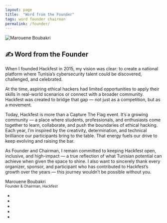 ```yaml
---
layout: page
title:  "Word from the Founder"
tags: word founder chairman
permalink: /founder/
---
```


<section class="content-section bg-light" id="rules">
<div class="container">
  <div class="row align-items-center">
    <div class="col-md-4 text-center mb-4 mb-md-0">
      <img src="{{ root_url }}/images/people/maro_pix.jpg" alt="Marouene Boubakri" class="img-fluid rounded shadow">
    </div>
    <div class="col-md-8">
      <h2 class="mb-3">✍️ Word from the Founder</h2>
      <p>When I founded Hackfest in 2015, my vision was clear: to create a national platform where Tunisia’s cybersecurity talent could be discovered, challenged, and celebrated.</p>
      <p>At the time, aspiring ethical hackers had limited opportunities to apply their skills in real-world scenarios or connect with a broader community. Hackfest was created to bridge that gap — not just as a competition, but as a movement.</p>
      <p>Today, Hackfest is more than a Capture The Flag event. It’s a growing community — a place where students, professionals, and enthusiasts come together to learn, collaborate, and push the boundaries of ethical hacking. Each year, I’m inspired by the creativity, determination, and technical brilliance our participants bring to the table. That energy fuels our drive to keep evolving and raising the bar.</p>
      <p>As Founder and Chairman, I remain committed to keeping Hackfest open, inclusive, and high-impact — a true reflection of what Tunisian potential can achieve when given the space to shine. I also want to sincerely thank every organizer, sponsor, and participant who has contributed to Hackfest’s growth over the years — this journey wouldn’t be possible without you.</p>
      <p class="fw-bold mt-4">Marouene Boubakri<br><small class="text-muted">Founder & Chairman, Hackfest</small></p>
      <p>
      <ul class="list-unstyled d-flex flex-row">
          <li>
            <a class="text-black px-2" href="https://www.facebook.com/profile.php?id=100084545954740">
              <i class="fab fa-facebook-square"></i>
            </a>
          </li>
          <li>
            <a class="text-black px-2" href="https://maroueneboubakri.github.io/news/">
              <i class="fa fa-globe"></i>
            </a>
          </li>
          <li>
            <a class="text-black px-2" href="https://www.linkedin.com/in/maro-bkri/">
              <i class="fab fa-twitter"></i>
            </a>
          </li>
          <li>
            <a class="text-black px-2" href="https://github.com/maroueneboubakri">
              <i class="fab fa-github"></i>
            </a>
          </li>	  
          <li>
            <a class="text-black px-2" href="https://www.instagram.com/maromarrouch/">
              <i class="fab fa-instagram"></i>
            </a>
          </li>
        </ul>
	</p>
    </div>
  </div>
</div>  
</section>
